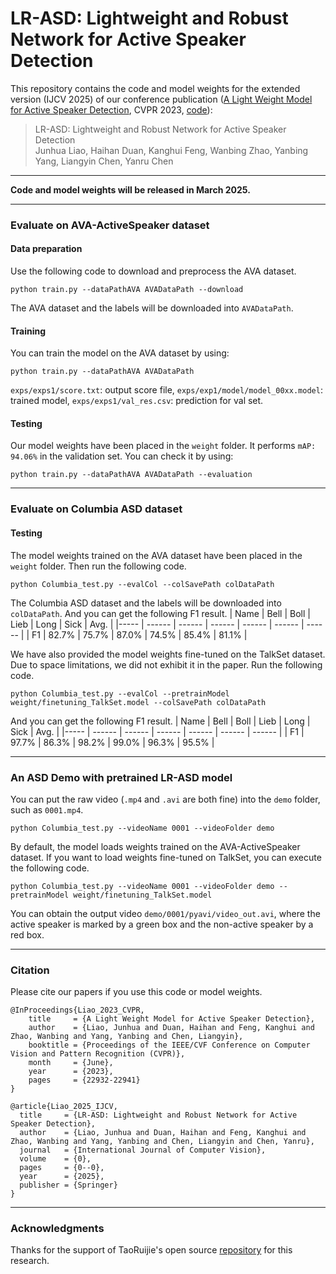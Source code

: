 # LR-ASD: Lightweight and Robust Network for Active Speaker Detection


This repository contains the code and model weights for the extended version (IJCV 2025) of our conference publication ([A Light Weight Model for Active Speaker Detection](https://openaccess.thecvf.com/content/CVPR2023/papers/Liao_A_Light_Weight_Model_for_Active_Speaker_Detection_CVPR_2023_paper.pdf), CVPR 2023, [code](https://github.com/Junhua-Liao/Light-ASD)):

> LR-ASD: Lightweight and Robust Network for Active Speaker Detection  
> Junhua Liao, Haihan Duan, Kanghui Feng, Wanbing Zhao, Yanbing Yang, Liangyin Chen, Yanru Chen


***
**Code and model weights will be released in March 2025.**


***
### Evaluate on AVA-ActiveSpeaker dataset 

#### Data preparation
Use the following code to download and preprocess the AVA dataset.
```
python train.py --dataPathAVA AVADataPath --download 
```
The AVA dataset and the labels will be downloaded into `AVADataPath`.

#### Training
You can train the model on the AVA dataset by using:
```
python train.py --dataPathAVA AVADataPath
```
`exps/exps1/score.txt`: output score file, `exps/exp1/model/model_00xx.model`: trained model, `exps/exps1/val_res.csv`: prediction for val set.

#### Testing
Our model weights have been placed in the `weight` folder. It performs `mAP: 94.06%` in the validation set. You can check it by using: 
```
python train.py --dataPathAVA AVADataPath --evaluation
```


***
### Evaluate on Columbia ASD dataset

#### Testing
The model weights trained on the AVA dataset have been placed in the `weight` folder. Then run the following code.
```
python Columbia_test.py --evalCol --colSavePath colDataPath
```
The Columbia ASD dataset and the labels will be downloaded into `colDataPath`. And you can get the following F1 result.
| Name |  Bell  |  Boll  |  Lieb  |  Long  |  Sick  |  Avg.  |
|----- | ------ | ------ | ------ | ------ | ------ | ------ |
|  F1  |  82.7% |  75.7% |  87.0% |  74.5% |  85.4% |  81.1% |

We have also provided the model weights fine-tuned on the TalkSet dataset. Due to space limitations, we did not exhibit it in the paper. Run the following code.
```
python Columbia_test.py --evalCol --pretrainModel weight/finetuning_TalkSet.model --colSavePath colDataPath
```
And you can get the following F1 result.
| Name |  Bell  |  Boll  |  Lieb  |  Long  |  Sick  |  Avg.  |
|----- | ------ | ------ | ------ | ------ | ------ | ------ |
|  F1  |  97.7% |  86.3% |  98.2% |  99.0% |  96.3% |  95.5% |


***
### An ASD Demo with pretrained LR-ASD model
You can put the raw video (`.mp4` and `.avi` are both fine) into the `demo` folder, such as `0001.mp4`. 
```
python Columbia_test.py --videoName 0001 --videoFolder demo
```
By default, the model loads weights trained on the AVA-ActiveSpeaker dataset. If you want to load weights fine-tuned on TalkSet, you can execute the following code.
```
python Columbia_test.py --videoName 0001 --videoFolder demo --pretrainModel weight/finetuning_TalkSet.model
```
You can obtain the output video `demo/0001/pyavi/video_out.avi`, where the active speaker is marked by a green box and the non-active speaker by a red box.


***
### Citation

Please cite our papers if you use this code or model weights. 

```
@InProceedings{Liao_2023_CVPR,
    title     = {A Light Weight Model for Active Speaker Detection},
    author    = {Liao, Junhua and Duan, Haihan and Feng, Kanghui and Zhao, Wanbing and Yang, Yanbing and Chen, Liangyin},
    booktitle = {Proceedings of the IEEE/CVF Conference on Computer Vision and Pattern Recognition (CVPR)},
    month     = {June},
    year      = {2023},
    pages     = {22932-22941}
}
```
```
@article{Liao_2025_IJCV,
  title     = {LR-ASD: Lightweight and Robust Network for Active Speaker Detection},
  author    = {Liao, Junhua and Duan, Haihan and Feng, Kanghui and Zhao, Wanbing and Yang, Yanbing and Chen, Liangyin and Chen, Yanru},
  journal   = {International Journal of Computer Vision},
  volume    = {0},
  pages     = {0--0},
  year      = {2025},
  publisher = {Springer}
}
```


***
### Acknowledgments
Thanks for the support of TaoRuijie's open source [repository](https://github.com/TaoRuijie/TalkNet-ASD) for this research.

